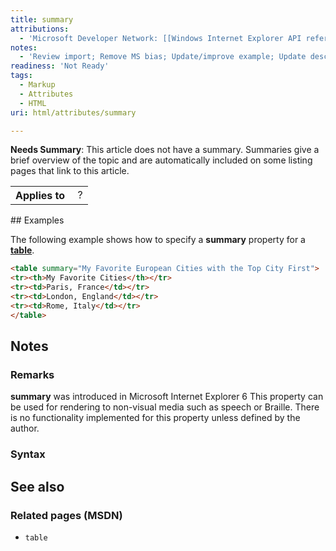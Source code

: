 ```yaml
---
title: summary
attributions:
  - 'Microsoft Developer Network: [[Windows Internet Explorer API reference](http://msdn.microsoft.com/en-us/library/ie/hh828809%28v=vs.85%29.aspx) Article]'
notes:
  - 'Review import; Remove MS bias; Update/improve example; Update descriptions; Fix lists & compatibility info'
readiness: 'Not Ready'
tags:
  - Markup
  - Attributes
  - HTML
uri: html/attributes/summary

---
```

**Needs Summary**: This article does not have a summary. Summaries give a brief overview of the topic and are automatically included on some listing pages that link to this article.

<table class="wikitable">
<tr>
<th>
Applies to

</th>
<td>
 ?

</td>
</tr>
</table>
## Examples

The following example shows how to specify a **summary** property for a [**table**](/html/elements/table).

``` html
<table summary="My Favorite European Cities with the Top City First">
<tr><th>My Favorite Cities</th></tr>
<tr><td>Paris, France</td></tr>
<tr><td>London, England</td></tr>
<tr><td>Rome, Italy</td></tr>
</table>
```

## Notes

### Remarks

**summary** was introduced in Microsoft Internet Explorer 6 This property can be used for rendering to non-visual media such as speech or Braille. There is no functionality implemented for this property unless defined by the author.

### Syntax

## See also

### Related pages (MSDN)

-   `table`
